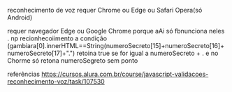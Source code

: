 reconhecimento de voz requer Chrome ou Edge ou Safari
Opera(só Android)








requer navegador Edge ou Google Chrome porque aAi só fbnunciona neles  . np recionhecoiimento
a  condição (gambiara[0].innerHTML==String(numeroSecreto[15]+numeroSecreto[16]+numeroSecreto[17]+".") retoina  true se for igual a numeroSecreto + . e no Chorme só retona numeroSegreto sem ponto 


referências
https://cursos.alura.com.br/course/javascript-validacoes-reconhecimento-voz/task/107530

